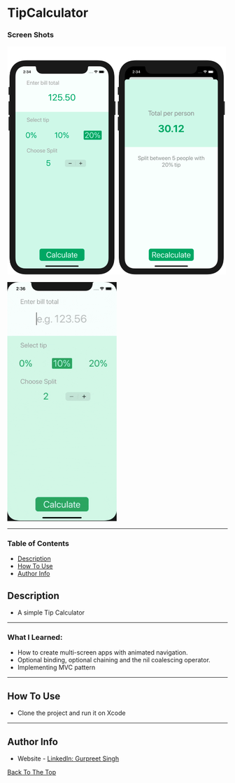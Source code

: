 # TipCalculator
### Screen Shots

<img src="Github-Images/Img1.png" width="250"><img src="Github-Images/Img2.png" width="250">

<img src="Github-Images/Img-G.gif" width="250">

---

### Table of Contents

- [Description](#description)
- [How To Use](#how-to-use)
- [Author Info](#author-info)

## Description

- A simple Tip Calculator

---

### What I Learned:

- How to create multi-screen apps with animated navigation.
- Optional binding, optional chaining and the nil coalescing operator.
- Implementing MVC pattern

---

## How To Use

- Clone the project and run it on Xcode
---

## Author Info
- Website - [LinkedIn: Gurpreet Singh](https://www.linkedin.com/in/gurpreet-singh-a2651b107/)

[Back To The Top](#TipCalculator)
